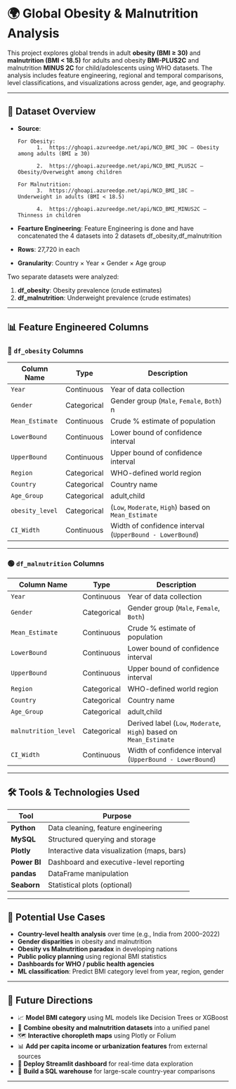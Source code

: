 # 🌍 Global Obesity & Malnutrition Analysis

This project explores global trends in adult **obesity (BMI ≥ 30)** and **malnutrition (BMI < 18.5)** for adults and obesity **BMI-PLUS2C** and malnutrition **MINUS 2C** for child/adolescents using WHO datasets. The analysis includes feature engineering, regional and temporal comparisons, level classifications, and visualizations across gender, age, and geography.

---

## 📂 Dataset Overview

- **Source**:
  
      For Obesity:
            1.	https://ghoapi.azureedge.net/api/NCD_BMI_30C – Obesity among adults (BMI ≥ 30)
  
            2.	https://ghoapi.azureedge.net/api/NCD_BMI_PLUS2C – Obesity/Overweight among children 

      For Malnutrition:
            3.	https://ghoapi.azureedge.net/api/NCD_BMI_18C – Underweight in adults (BMI < 18.5)
  
            4.	https://ghoapi.azureedge.net/api/NCD_BMI_MINUS2C – Thinness in children
  
- **Fearture Engineering**: Feature Engineering is done and have concatenated the 4 datasets into 2 datasets df_obesity,df_malnutrition
- **Rows**: 27,720 in each
- **Granularity**: Country × Year × Gender × Age group

Two separate datasets were analyzed:
1. **df_obesity**: Obesity prevalence (crude estimates)
2. **df_malnutrition**: Underweight prevalence (crude estimates)


---

## 📊 Feature Engineered Columns

### 🔵 `df_obesity` Columns

| Column Name     | Type       | Description                                                                 |
|-----------------|------------|-----------------------------------------------------------------------------|
| `Year`          | Continuous | Year of data collection                                                     |
| `Gender`        | Categorical| Gender group (`Male`, `Female`, `Both`)         n                           |
| `Mean_Estimate` | Continuous | Crude % estimate of population                                              |
| `LowerBound`    | Continuous | Lower bound of confidence interval                                          |
| `UpperBound`    | Continuous | Upper bound of confidence interval                                          |
| `Region`        | Categorical| WHO-defined world region                                                    |
| `Country`       | Categorical| Country name                                                                |
| `Age_Group`     | Categorical| adult,child                                                                 |
| `obesity_level` | Categorical| (`Low`, `Moderate`, `High`) based on `Mean_Estimate`                        |
| `CI_Width`      | Continuous | Width of confidence interval (`UpperBound - LowerBound`)                    |

---

### 🟢 `df_malnutrition` Columns

| Column Name         | Type       | Description                                                                 |
|---------------------|------------|-----------------------------------------------------------------------------|
| `Year`              | Continuous | Year of data collection                                                     |
| `Gender`            | Categorical| Gender group (`Male`, `Female`, `Both`)                                     |
| `Mean_Estimate`     | Continuous | Crude % estimate of population                                              |
| `LowerBound`        | Continuous | Lower bound of confidence interval                                          |
| `UpperBound`        | Continuous | Upper bound of confidence interval                                          |
| `Region`            | Categorical| WHO-defined world region                                                    |
| `Country`           | Categorical| Country name                                                                |
| `Age_Group`         | Categorical| adult,child                                                                 |
| `malnutrition_level`| Categorical| Derived label (`Low`, `Moderate`, `High`) based on `Mean_Estimate`          |
| `CI_Width`          | Continuous | Width of confidence interval (`UpperBound - LowerBound`)                    |

---

## 🛠️ Tools & Technologies Used

| Tool         | Purpose                                    |
|--------------|--------------------------------------------|
| **Python**   | Data cleaning, feature engineering         |
| **MySQL**    | Structured querying and storage            |
| **Plotly**   | Interactive data visualization (maps, bars)|
| **Power BI** | Dashboard and executive-level reporting    |
| **pandas**   | DataFrame manipulation                     |
| **Seaborn**  | Statistical plots (optional)               |

---

## 🚀 Potential Use Cases

- **Country-level health analysis** over time (e.g., India from 2000–2022)
- **Gender disparities** in obesity and malnutrition
- **Obesity vs Malnutrition paradox** in developing nations
- **Public policy planning** using regional BMI statistics
- **Dashboards for WHO / public health agencies**
- **ML classification**: Predict BMI category level from year, region, gender

---

## 🔮 Future Directions

- 📈 **Model BMI category** using ML models like Decision Trees or XGBoost  
- 🧩 **Combine obesity and malnutrition datasets** into a unified panel  
- 🗺️ **Interactive choropleth maps** using Plotly or Folium  
- 📊 **Add per capita income or urbanization features** from external sources  
- 🤖 **Deploy Streamlit dashboard** for real-time data exploration  
- 📝 **Build a SQL warehouse** for large-scale country-year comparisons  

---



